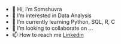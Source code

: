 - 👋 Hi, I’m Somshuvra
- 👀 I’m interested in Data Analysis
- 🌱 I’m currently learning Python, SQL, R, C
- 💞️ I’m looking to collaborate on ...
- 📫 How to reach me [Linkedin](https://www.linkedin.com/in/somshuvra-bandyopadhyay-2792041b4/)

<!---
Somshuvra22/Somshuvra22 is a ✨ special ✨ repository because its `README.md` (this file) appears on your GitHub profile.
You can click the Preview link to take a look at your changes.
--->
